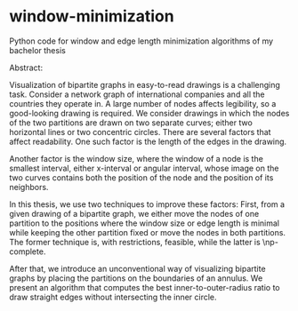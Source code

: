 # window-minimization
Python code for window and edge length minimization algorithms of my bachelor thesis

Abstract:

Visualization of bipartite graphs in easy-to-read drawings is a challenging task.
Consider a network graph of international companies and all the countries they operate in.
A large number of nodes affects legibility, so a good-looking drawing is required.
We consider drawings in which the nodes of the two partitions are drawn on two separate curves; either two horizontal lines or two concentric circles.
There are several factors that affect readability. 
One such factor is the length of the edges in the drawing.

Another factor is the window size, where the window of a node is the smallest interval, either x-interval or angular interval, whose image on the two curves contains both the position of the node and the position of its neighbors.

In this thesis, we use two techniques to improve these factors:
First, from a given drawing of a bipartite graph, we either move the nodes of one partition to the positions where the window size or edge length is minimal while keeping the other partition fixed or move the nodes in both partitions.
The former technique is, with restrictions, feasible, while the latter is \np-complete.

After that, we introduce an unconventional way of visualizing bipartite graphs by placing the partitions on the boundaries of an annulus.
We present an algorithm that computes the best inner-to-outer-radius ratio to draw straight edges without intersecting the inner circle.
